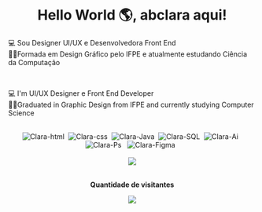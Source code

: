 <h1 align="center"> Hello World 🌎, abclara aqui! </h1>

💻 Sou Designer UI/UX e Desenvolvedora Front End <br>
👩‍🎓Formada em Design Gráfico pelo IFPE e atualmente estudando Ciência da Computação
 </div>
 <br>

💻 I'm UI/UX Designer e Front End Developer <br>
👩‍🎓Graduated in Graphic Design from IFPE and currently studying Computer Science

 <!-- Distintivos de Linguagens e Habilidades -->
<div style="display: inline_block" align="center"><br>
  <img  alt="Clara-html" src="https://img.shields.io/badge/HTML5-E34F26?style=for-the-badge&logo=html5&logoColor=white">&nbsp;
  <img  alt="Clara-css" src="https://img.shields.io/badge/CSS3-1572B6?style=for-the-badge&logo=css3&logoColor=white">&nbsp;
  <img  alt="Clara-Java" src="https://img.shields.io/badge/java-%23ED8B00.svg?style=for-the-badge&logo=openjdk&logoColor=white">&nbsp;
  <img  alt="Clara-SQL" src="https://img.shields.io/badge/mysql-4479A1.svg?style=for-the-badge&logo=mysql&logoColor=white">&nbsp; 
  <img  alt="Clara-Ai" src="https://img.shields.io/badge/Adobe%20Illustrator-FF9A00?style=for-the-badge&logo=adobe%20illustrator&logoColor=white"> &nbsp;
  <img  alt="Clara-Ps" src="https://img.shields.io/badge/Adobe%20Photoshop-31A8FF?style=for-the-badge&logo=Adobe%20Photoshop&logoColor=black"> &nbsp;
  <img  alt="Clara-Figma" src="https://img.shields.io/badge/Figma-F24E1E?style=for-the-badge&logo=figma&logoColor=white"> &nbsp;
  </div>
 <br>

 <!-- Redes Sociais -->
 <div align="center"> 
  <a href="https://www.linkedin.com/in/abclara/" target="_blank"><img src="https://img.shields.io/badge/-LinkedIn-%230077B5?style=for-the-badge&logo=linkedin&logoColor=white" target="_blank"></a> 
  </div>

 <!-- Contador de Visitantes-->
<div align="center">
  <br><p align="center"><b>Quantidade de visitantes</b></p>  
  <p align="center"><img align="center" src="https://profile-counter.glitch.me/{abclara}/count.svg" /></p> 
  <br>
</div>


<!---
abclara/abclara is a ✨ special ✨ repository because its `README.md` (this file) appears on your GitHub profile.
You can click the Preview link to take a look at your changes.
--->
